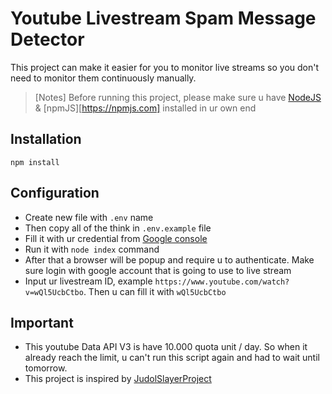 # Youtube Livestream Spam Message Detector

This project can make it easier for you to monitor live streams so you don't need to monitor them continuously manually.

> [Notes]
> Before running this project, please make sure u have [NodeJS](https://nodejs.org) & [npmJS][https://npmjs.com] installed in ur own end

## Installation
```
npm install
```

## Configuration
- Create new file with `.env` name
- Then copy all of the think in `.env.example` file
- Fill it with ur credential from [Google console](https://console.cloud.google.com/)
- Run it with `node index` command
- After that a browser will be popup and require u to authenticate. Make sure login with google account that is going to use to live stream
- Input ur livestream ID, example `https://www.youtube.com/watch?v=wQl5UcbCtbo`. Then u can fill it with `wQl5UcbCtbo`

## Important
- This youtube Data API V3 is have 10.000 quota unit / day. So when it already reach the limit, u can't run this script again and had to wait until tomorrow.
- This project is inspired by [JudolSlayerProject](https://github.com/MBenedictt/JudolSlayerProject)
